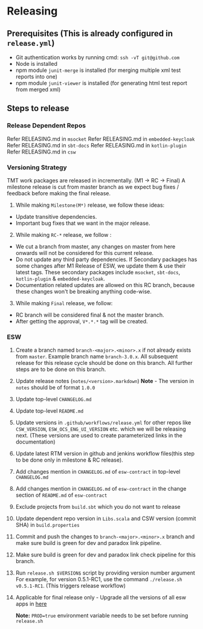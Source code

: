 # Releasing

## Prerequisites (This is already configured in `release.yml`)

* Git authentication works by running cmd: `ssh -vT git@github.com`
* Node is installed
* npm module `junit-merge` is installed (for merging multiple xml test reports into one)
* npm module `junit-viewer` is installed (for generating html test report from merged xml)

## Steps to release

### Release Dependent Repos

Refer RELEASING.md in `msocket`
Refer RELEASING.md in `embedded-keycloak`
Refer RELEASING.md in `sbt-docs`
Refer RELEASING.md in `kotlin-plugin`
Refer RELEASING.md in `csw`

### Versioning Strategy

TMT work packages are released in incrementally. (M1 -> RC -> Final)
A milestone release is cut from master branch as we expect bug fixes / feedback before making the final release.
1. While making `Milestone(M*)` release, we follow these ideas:
- Update transitive dependencies.
- Important bug fixes that we want in the major release.
2. While making `RC-*` release, we follow :
- We cut a branch from master, any changes on master from here onwards will not be considered for this current release.
- Do not update any third party dependencies.
  If Secondary packages has some changes after M1 Release of ESW, we update them & use their latest tags.
  These secondary packages include `msocket`, `sbt-docs`, `kotlin-plugin` & `embedded-keycloak`.
- Documentation related updates are allowed on this RC branch, because these changes won't be breaking anything code-wise.
3. While making `Final` release, we follow:
- RC branch will be considered final & not the master branch.
- After getting the approval, `V*.*.*` tag will be created.

### ESW

1. Create a branch named `branch-<major>.<minor>.x` if not already exists from `master`. Example branch name `branch-3.0.x`.
   All subsequent release for this release cycle should be done on this branch. All further steps are to be done on this branch.
2. Update release notes (`notes/<version>.markdown`)
    **Note** - The version in `notes` should be of format `1.0.0`
3. Update top-level `CHANGELOG.md`
4. Update top-level `README.md`
5. Update versions in `.github/workflows/release.yml` for other repos like `CSW_VERSION`, `ESW_OCS_ENG_UI_VERSION` etc. which we will be releasing next. (These versions are used to create parameterized links in the documentation)
6. Update latest RTM version in github and jenkins workflow files(this step to be done only in milestone & RC release).
7. Add changes mention in `CHANGELOG.md` of `esw-contract` in top-level `CHANGELOG.md`
8. Add changes mention in `CHANGELOG.md` of `esw-contract` in the change section of `README.md` of `esw-contract`
9. Exclude projects from `build.sbt` which you do not want to release
10. Update dependent repo version in `Libs.scala` and CSW version (commit SHA) in `build.properties`
11. Commit and push the changes to `branch-<major>.<minor>.x` branch and make sure build is green for dev and paradox link pipeline.
12. Make sure build is green for dev and paradox link check pipeline for this branch.
13. Run `release.sh $VERSION$` script by providing version number argument 
    For example, for version 0.5.1-RC1, use the command `./release.sh v0.5.1-RC1`. (This triggers release workflow)
14. Applicable for final release only - Upgrade all the versions of all esw apps in [here](https://github.com/tmtsoftware/osw-apps/blob/master/apps.json)

     **Note:** `PROD=true` environment variable needs to be set before running `release.sh`
